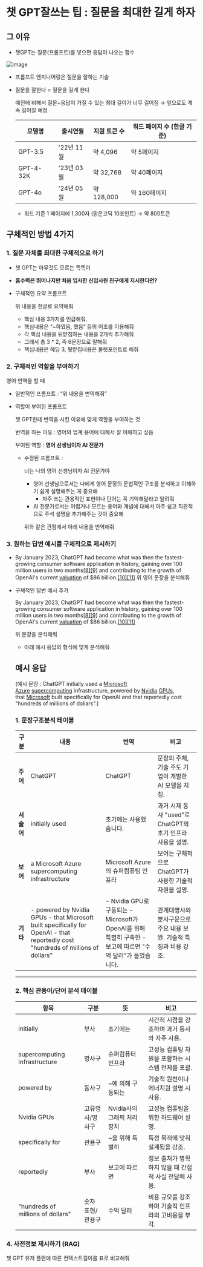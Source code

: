 # **챗 GPT잘쓰는 팁 : 질문을 최대한 길게 하자**

## 그 이유

- 챗GPT는 질문(프롬프트)를 넣으면 응답이 나오는 함수
    
![image](https://github.com/user-attachments/assets/e18e431a-c9f8-4af4-a5a7-fa85be79d458)


- 프롬프트 엔지니어링은 질문을 잘하는 기술
    
    

- 질문을 잘한다 = 질문을 길게 한다
    
    예전에 비해서 질문+응답이 가질 수 있는 최대 길이가 너무 길어짐 
    → 앞으로도 계속 길어질 예정
    
    | **모델명** | **출시연월** | **지원 토큰 수** | **워드 페이지 수 (한글 기준)** |
    | --- | --- | --- | --- |
    | GPT-3.5 | '22년 11월 | 약 4,096 | 약 5페이지 |
    | GPT-4-32K | '23년 03월 | 약 32,768 | 약 40페이지 |
    | GPT-4o | '24년 05월 | 약 128,000 | 약 160페이지 |
    
    * 워드 기준 1 페이지에 1,300자 (맑은고딕 10포인트) → 약 800토큰
    

## 구체적인 방법 4가지

### **1. 질문 자체를 최대한 구체적으로 하기**

- 챗 GPT는 아무것도 모르는 똑똑이
- **흡수력은 뛰어나지만 처음 입사한 신입사원 친구에게 지시한다면?**

- 구체적인 요약 프롬프트
    
    위 내용을 한글로 요약해줘
    
    - 핵심 내용 3가지를 언급해줘.
    - 핵심내용은  “~하였음, 했음” 등의 어조를 이용해줘
    - 각 핵심 내용을 뒤받침하는 내용을 2개씩 추가해줘
    - 그래서 총 3 * 2, 즉 6문장으로 말해줘
    - 핵심내용은 헤딩 3, 뒷받침내용은 불렛포인트로 해줘

### **2. 구체적인 역할을 부여하기**

영어 번역을 할 때

- 일반적인 프롬프트 : “위 내용을 번역해줘”
- 역할이 부여된 프롬프트
    
    챗 GPT한테 번역을 시킨 이유에 맞게 역할을 부여하는 것
    
    번역을 하는 이유 : 영어와 업계 용어에 대해서 잘 이해하고 싶음
    
    부여된 역할 : **영어 선생님이자 AI 전문가**
    
    - 수정된 프롬프트 :
        
        너는 나의 영어 선생님이자 AI 전문가야
        
        - 영어 선생님으로서는 나에게 영어 문장의 문법적인 구조를 분석하고 이해하기 쉽게 설명해주는 게 중요해
            - 자주 쓰는 관용적인 표현이나  단어는 꼭 기억해달라고 알려줘
        - AI 전문가로서는 어렵거나 모르는 용어와 개념에 대해서 아주 쉽고 직관적으로 주석 설명을 추가해주는 것이 중요해
        
        위와 같은 관점에서 아래 내용을 번역해줘
        
    

### **3. 원하는 답변 예시를 구체적으로 제시하기**

- By January 2023, ChatGPT had become what was then the fastest-growing consumer software application in history, gaining over 100 million users in two months[[8]](https://en.wikipedia.org/wiki/ChatGPT#cite_note-:8-8)[[9]](https://en.wikipedia.org/wiki/ChatGPT#cite_note-9) and contributing to the growth of OpenAI's current [valuation](https://en.wikipedia.org/wiki/Business_valuation) of $86 billion.[[10]](https://en.wikipedia.org/wiki/ChatGPT#cite_note-10)[[11]](https://en.wikipedia.org/wiki/ChatGPT#cite_note-11)
위 영어 문장을 분석해줘
- 구체적인 답변 예시 추가
    
    
    By January 2023, ChatGPT had become what was then the fastest-growing consumer software application in history, gaining over 100 million users in two months[[8]](https://en.wikipedia.org/wiki/ChatGPT#cite_note-:8-8)[[9]](https://en.wikipedia.org/wiki/ChatGPT#cite_note-9) and contributing to the growth of OpenAI's current [valuation](https://en.wikipedia.org/wiki/Business_valuation) of $86 billion.[[10]](https://en.wikipedia.org/wiki/ChatGPT#cite_note-10)[[11]](https://en.wikipedia.org/wiki/ChatGPT#cite_note-11)
    
    위 문장을 분석해줘
    
    - 아래 예시 응답의 형식에 맞게 분석해줘
    
    ## 예시 응답
    
    (예시 문장 : ChatGPT initially used a [Microsoft Azure](https://en.wikipedia.org/wiki/Microsoft_Azure) [supercomputing](https://en.wikipedia.org/wiki/Supercomputer) infrastructure, powered by [Nvidia](https://en.wikipedia.org/wiki/Nvidia) [GPUs](https://en.wikipedia.org/wiki/GPU), that [Microsoft](https://en.wikipedia.org/wiki/Microsoft) built specifically for OpenAI and that reportedly cost "hundreds of millions of dollars".)
    
    ### 1. 문장구조분석 테이블
    
    | **구분** | **내용** | **번역** | **비고** |
    | --- | --- | --- | --- |
    | **주어** | ChatGPT | ChatGPT | 문장의 주체, 기술 주도 기업이 개발한 AI 모델을 지칭. |
    | **서술어** | initially used | 초기에는 사용했습니다. | 과거 시제 동사 "used"로 ChatGPT의 초기 인프라 사용을 설명. |
    | **보어** | a Microsoft Azure supercomputing infrastructure | Microsoft Azure의 슈퍼컴퓨팅 인프라 | 보어는 구체적으로 ChatGPT가 사용한 기술적 자원을 설명. |
    | **기타** | - powered by Nvidia GPUs                                                                              - that Microsoft built specifically for OpenAI                                               - that reportedly cost "hundreds of millions of dollars" | - Nvidia GPU로 구동되는                                                                          - Microsoft가 OpenAI를 위해 특별히 구축한                                                    - 보고에 따르면 "수억 달러"가 들었습니다. | 관계대명사와 분사구문으로 주요 내용 보완. 기술적 특징과 비용 강조. |
    
    ---
    
    ### 2. 핵심 관용어/단어 분석 테이블
    
    | **항목** | **구분** | **뜻** | **비고** |
    | --- | --- | --- | --- |
    | initially | 부사 | 초기에는 | 시간적 시점을 강조하며 과거 동사와 자주 사용. |
    | supercomputing infrastructure | 명사구 | 슈퍼컴퓨터 인프라 | 고성능 컴퓨팅 자원을 포함하는 시스템 전체를 포괄. |
    | powered by | 동사구 | ~에 의해 구동되는 | 기술적 원천이나 에너지원 설명 시 사용. |
    | Nvidia GPUs | 고유명사/명사구 | Nvidia사의 그래픽 처리 장치 | 고성능 컴퓨팅을 위한 하드웨어 설명. |
    | specifically for | 관용구 | ~을 위해 특별히 | 특정 목적에 맞춰 설계됨을 강조. |
    | reportedly | 부사 | 보고에 따르면 | 정보 출처가 명확하지 않을 때 간접적 사실 전달에 사용. |
    | "hundreds of millions of dollars" | 숫자 표현/관용구 | 수억 달러 | 비용 규모를 강조하며 기술적 인프라의 고비용을 부각. |

### **4. 사전정보 제시하기 (RAG)**

챗 GPT 유저 플랜에 따른 컨텍스트길이를 표로 비교해줘
